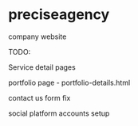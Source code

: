 # preciseagency
company website


TODO:

Service detail pages

portfolio page - portfolio-details.html

contact us form fix

social platform accounts setup

